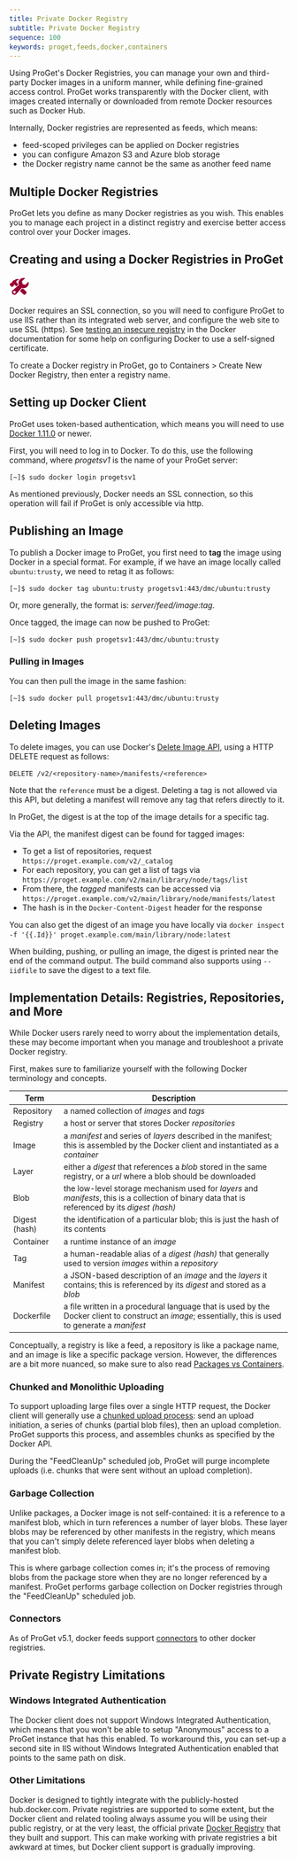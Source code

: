 ```yaml
---
title: Private Docker Registry
subtitle: Private Docker Registry
sequence: 100
keywords: proget,feeds,docker,containers
---
```


Using ProGet's Docker Registries, you can manage your own and third-party Docker images in a uniform manner, while defining fine-grained access control. ProGet works transparently with the Docker client, with images created internally or downloaded from remote Docker resources such as Docker Hub.

Internally, Docker registries are represented as feeds, which means:

 - feed-scoped privileges can be applied on Docker registries
 - you can configure Amazon S3 and Azure blob storage
 - the Docker registry name cannot be the same as another feed name

## Multiple Docker Registries

ProGet lets you define as many Docker registries as you wish. This enables you to manage each project in a distinct registry and exercise better access control over your Docker images.

## Creating and using a Docker Registries in ProGet

<div class="attention technical">

![](/resources/images/icons/technical.png)

Docker requires an SSL connection, so you will need to configure ProGet to use IIS rather than its integrated web server, and configure the web site to use SSL (https). See [testing an insecure registry](https://docs.docker.com/registry/insecure/) in the Docker documentation for some help on configuring Docker to use a self-signed certificate.

</div>

To create a Docker registry in ProGet, go to Containers > Create New Docker Registry, then enter a registry name.

## Setting up Docker Client

ProGet uses token-based authentication, which means you will need to use [Docker 1.11.0](https://github.com/moby/moby/blob/master/CHANGELOG.md#1110-2016-04-13) or newer.

First, you will need to log in to Docker. To do this, use the following command, where _progetsv1_ is the name of your ProGet server:

    [~]$ sudo docker login progetsv1

As mentioned previously, Docker needs an SSL connection, so this operation will fail if ProGet is only accessible via http.

## Publishing an Image

To publish a Docker image to ProGet, you first need to **tag** the image using Docker in a special format. For example, if we have an image locally called `ubuntu:trusty`, we need to retag it as follows:

    [~]$ sudo docker tag ubuntu:trusty progetsv1:443/dmc/ubuntu:trusty

Or, more generally, the format is: _server/feed/image:tag_.

Once tagged, the image can now be pushed to ProGet:

    [~]$ sudo docker push progetsv1:443/dmc/ubuntu:trusty

### Pulling in Images

You can then pull the image in the same fashion:

    [~]$ sudo docker pull progetsv1:443/dmc/ubuntu:trusty
    

## Deleting Images

To delete images, you can use Docker's [Delete Image API](https://docs.docker.com/registry/spec/api/#deleting-an-image), using a HTTP DELETE request as follows:

    DELETE /v2/<repository-name>/manifests/<reference>

Note that the `reference` must be a digest. Deleting a tag is not allowed via this API, but deleting a manifest will remove any tag that refers directly to it.

In ProGet, the digest is at the top of the image details for a specific tag.

Via the API, the manifest digest can be found for tagged images:

* To get a list of repositories, request `https://proget.example.com/v2/_catalog`
* For each repository, you can get a list of tags via `https://proget.example.com/v2/main/library/node/tags/list`
* From there, the *tagged* manifests can be accessed via `https://proget.example.com/v2/main/library/node/manifests/latest`
* The hash is in the `Docker-Content-Digest` header for the response

You can also get the digest of an image you have locally via `docker inspect -f '{{.Id}}' proget.example.com/main/library/node:latest`

When building, pushing, or pulling an image, the digest is printed near the end of the command output. The build command also supports using `--iidfile` to save the digest to a text file.

## Implementation Details: Registries, Repositories, and More

While Docker users rarely need to worry about the implementation details, these may become important when you manage and troubleshoot a private Docker registry.

First, makes sure to familiarize yourself with the following Docker terminology and concepts.

| Term| Description |
|---|---|
| Repository    | a named collection of _images_ and _tags_|
| Registry      | a host or server that stores Docker _repositories_|
| Image         | a _manifest_ and series of _layers_ described in the manifest; this is assembled by the Docker client and instantiated as a _container_|
| Layer         | either a _digest_ that references a _blob_ stored in the same registry, or a _url_ where a blob should be downloaded|
| Blob          | the low-level storage mechanism used for _layers_ and _manifests_, this is a collection of binary data that is referenced by its _digest (hash)_|
| Digest (hash) |the identification of a particular blob; this is just the hash of its contents|
| Container     | a runtime instance of an _image_|
| Tag           | a human-readable alias of a _digest (hash)_ that generally used to version _images_ within a _repository_|
| Manifest      | a JSON-based description of an _image_ and the _layers_ it contains; this is referenced by its _digest_ and stored as a _blob_|
| Dockerfile    | a file written in a procedural language that is used by the Docker client to construct an _image_; essentially, this is used to generate a _manifest_ |

Conceptually, a registry is like a feed, a repository is like a package name, and an image is like a specific package version. However, the differences are a bit more nuanced, so make sure to also read [Packages vs Containers](/docs/proget/docker/packages-vs-containers).

### Chunked and Monolithic Uploading

To support uploading large files over a single HTTP request, the Docker client will generally use a [chunked upload process](https://github.com/docker/distribution/blob/master/docs/spec/api.md#chunked-upload): send an upload initiation, a series of chunks (partial blob files), then an upload completion. ProGet supports this process, and assembles chunks as specified by the Docker API.

During the "FeedCleanUp" scheduled job, ProGet will purge incomplete uploads (i.e. chunks that were sent without an upload completion).

### Garbage Collection

Unlike packages, a Docker image is not self-contained: it is a reference to a manifest blob, which in turn references a number of layer blobs. These layer blobs may be referenced by other manifests in the registry, which means that you can't simply delete referenced layer blobs when deleting a manifest blob.

This is where garbage collection comes in; it's the process of removing blobs from the package store when they are no longer referenced by a manifest. ProGet performs garbage collection on Docker registries through the "FeedCleanUp" scheduled job.

### Connectors

As of ProGet v5.1, docker feeds support [connectors](/docs/proget/core-concepts/feeds/connectors) to other docker registries.

## Private Registry Limitations

### Windows Integrated Authentication

The Docker client does not support Windows Integrated Authentication, which means that you won't be able to setup "Anonymous" access to a ProGet instance that has this enabled. To workaround this, you can set-up a second site in IIS without Windows Integrated Authentication enabled that points to the same path on disk.

### Other Limitations

Docker is designed to tightly integrate with the publicly-hosted hub.docker.com. Private registries are supported to some extent, but the Docker client and related tooling always assume you will be using their public registry, or at the very least, the official private [Docker Registry](https://docs.docker.com/registry) that they built and support. This can make working with private registries a bit awkward at times, but Docker client support is gradually improving.
